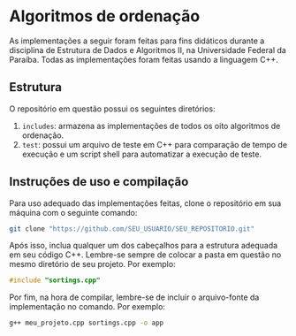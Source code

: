 # Algoritmos de ordenação
As implementações a seguir foram feitas para fins didáticos durante a disciplina de Estrutura de Dados e Algoritmos II, na Universidade Federal da Paraíba. Todas as implementações foram feitas usando a linguagem C++.

## Estrutura
O repositório em questão possui os seguintes diretórios:
1. ```includes```: armazena as implementações de todos os oito algoritmos de ordenação.
2. ```test```: possui um arquivo de teste em C++ para comparação de tempo de execução e um script shell para automatizar a execução de teste.

## Instruções de uso e compilação
Para uso adequado das implementações feitas, clone o repositório em sua máquina com o seguinte comando:
```bash
git clone "https://github.com/SEU_USUARIO/SEU_REPOSITORIO.git"
```
Após isso, inclua qualquer um dos cabeçalhos para a estrutura adequada em seu código C++. Lembre-se sempre de colocar a pasta em questão no mesmo diretório de seu projeto. Por exemplo:
```c
#include "sortings.cpp"
```
Por fim, na hora de compilar, lembre-se de incluir o arquivo-fonte da implementação no comando. Por exemplo:
```bash
g++ meu_projeto.cpp sortings.cpp -o app
```
